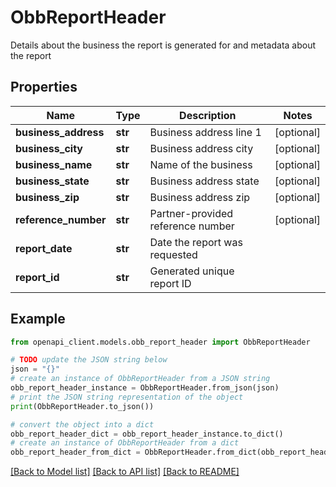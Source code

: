 # ObbReportHeader

Details about the business the report is generated for and metadata about the report

## Properties

Name | Type | Description | Notes
------------ | ------------- | ------------- | -------------
**business_address** | **str** | Business address line 1 | [optional] 
**business_city** | **str** | Business address city | [optional] 
**business_name** | **str** | Name of the business | [optional] 
**business_state** | **str** | Business address state | [optional] 
**business_zip** | **str** | Business address zip | [optional] 
**reference_number** | **str** | Partner-provided reference number | [optional] 
**report_date** | **str** | Date the report was requested | 
**report_id** | **str** | Generated unique report ID | 

## Example

```python
from openapi_client.models.obb_report_header import ObbReportHeader

# TODO update the JSON string below
json = "{}"
# create an instance of ObbReportHeader from a JSON string
obb_report_header_instance = ObbReportHeader.from_json(json)
# print the JSON string representation of the object
print(ObbReportHeader.to_json())

# convert the object into a dict
obb_report_header_dict = obb_report_header_instance.to_dict()
# create an instance of ObbReportHeader from a dict
obb_report_header_from_dict = ObbReportHeader.from_dict(obb_report_header_dict)
```
[[Back to Model list]](../README.md#documentation-for-models) [[Back to API list]](../README.md#documentation-for-api-endpoints) [[Back to README]](../README.md)


